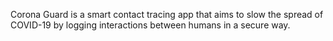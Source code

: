 Corona Guard is a smart contact tracing app that aims to slow the spread of COVID-19 by logging interactions between humans in a secure way.
